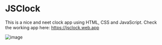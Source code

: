 # JSClock

This is a nice and neet clock app using HTML, CSS and JavaScript.
Check the working app here: https://jsclock.web.app

![image](https://user-images.githubusercontent.com/90829509/211345955-c107bd01-9768-4cff-a224-a85b1e3fb721.png)
